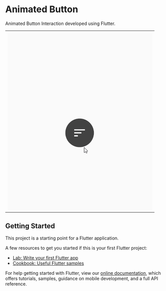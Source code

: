 # Animated Button

Animated Button Interaction developed using Flutter.

<div style="text-align: center"><table><tr>
  <td style="text-align: center">
     <img src="button_animation.gif" /></a>
</td>
 </tr></table>
 </div>

## Getting Started

This project is a starting point for a Flutter application.

A few resources to get you started if this is your first Flutter project:

- [Lab: Write your first Flutter app](https://flutter.dev/docs/get-started/codelab)
- [Cookbook: Useful Flutter samples](https://flutter.dev/docs/cookbook)

For help getting started with Flutter, view our
[online documentation](https://flutter.dev/docs), which offers tutorials,
samples, guidance on mobile development, and a full API reference.
